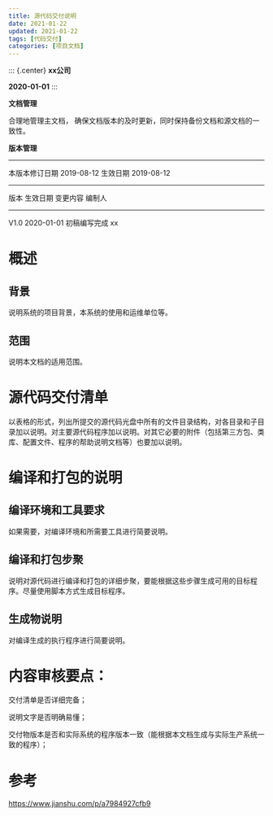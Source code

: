 ```yaml
---
title: 源代码交付说明
date: 2021-01-22
updated: 2021-01-22
tags: [代码交付]
categories: [项目文档]
---
```


::: {.center}
**xx公司**

**2020-01-01**
:::

**文档管理**

合理地管理主文档，
确保文档版本的及时更新，同时保持备份文档和源文档的一致性。

**版本管理**

  ---------------- ------------ ---------- ------------
  本版本修订日期   2019-08-12   生效日期   2019-08-12
  ---------------- ------------ ---------- ------------

  版本   生效日期     变更内容       编制人
  ------ ------------ -------------- --------
  V1.0   2020-01-01   初稿编写完成   xx

# 概述

## 背景

说明系统的项目背景，本系统的使用和运维单位等。

## 范围

说明本文档的适用范围。

# 源代码交付清单

以表格的形式，列出所提交的源代码光盘中所有的文件目录结构，对各目录和子目录加以说明。对主要源代码程序加以说明。对其它必要的附件（包括第三方包、类库、配置文件、程序的帮助说明文档等）也要加以说明。

# 编译和打包的说明

## 编译环境和工具要求

如果需要，对编译环境和所需要工具进行简要说明。

## 编译和打包步聚

说明对源代码进行编译和打包的详细步聚，要能根据这些步骤生成可用的目标程序。尽量使用脚本方式生成目标程序。

## 生成物说明

对编译生成的执行程序进行简要说明。

# 内容审核要点：

交付清单是否详细完备；

说明文字是否明确易懂；

交付物版本是否和实际系统的程序版本一致（能根据本文档生成与实际生产系统一致的程序）；

# 参考

<https://www.jianshu.com/p/a7984927cfb9>
